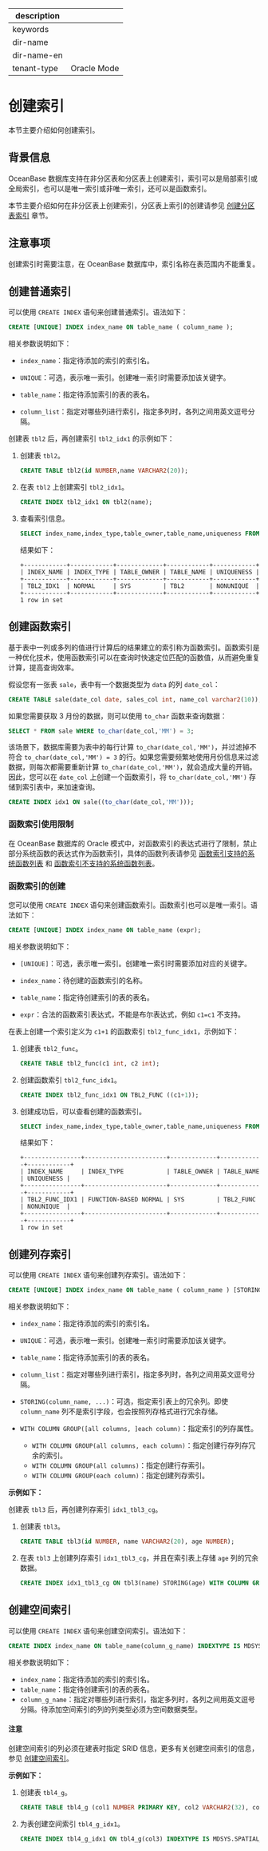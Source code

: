 |description||
|---|---|
|keywords||
|dir-name||
|dir-name-en||
|tenant-type|Oracle Mode|

# 创建索引

本节主要介绍如何创建索引。

## 背景信息

OceanBase 数据库支持在非分区表和分区表上创建索引，索引可以是局部索引或全局索引，也可以是唯一索引或非唯一索引，还可以是函数索引。

本节主要介绍如何在非分区表上创建索引，分区表上索引的创建请参见 [创建分区表索引](../200.manage-partitions-of-oracle-mode/900.create-partition-table-index-of-oracle-mode/200.local-index-of-oracle-mode.md) 章节。

## 注意事项

创建索引时需要注意，在 OceanBase 数据库中，索引名称在表范围内不能重复。

## 创建普通索引

可以使用 `CREATE INDEX` 语句来创建普通索引。语法如下：

```sql
CREATE [UNIQUE] INDEX index_name ON table_name ( column_name );
```

相关参数说明如下：

* `index_name`：指定待添加的索引的索引名。

* `UNIQUE`：可选，表示唯一索引。创建唯一索引时需要添加该关键字。

* `table_name`：指定待添加索引的表的表名。

* `column_list`：指定对哪些列进行索引，指定多列时，各列之间用英文逗号分隔。

创建表 `tbl2` 后，再创建索引 `tbl2_idx1` 的示例如下：

1. 创建表 `tbl2`。

   ```sql
   CREATE TABLE tbl2(id NUMBER,name VARCHAR2(20));
   ```

2. 在表 `tbl2` 上创建索引 `tbl2_idx1`。

   ```sql
   CREATE INDEX tbl2_idx1 ON tbl2(name);
   ```

3. 查看索引信息。

   ```sql
   SELECT index_name,index_type,table_owner,table_name,uniqueness FROM user_indexes WHERE table_name='TBL2';
   ```

   结果如下：

   ```shell
   +------------+------------+-------------+------------+------------+
   | INDEX_NAME | INDEX_TYPE | TABLE_OWNER | TABLE_NAME | UNIQUENESS |
   +------------+------------+-------------+------------+------------+
   | TBL2_IDX1  | NORMAL     | SYS         | TBL2       | NONUNIQUE  |
   +------------+------------+-------------+------------+------------+
   1 row in set
   ```

## 创建函数索引

基于表中一列或多列的值进行计算后的结果建立的索引称为函数索引。函数索引是一种优化技术，使用函数索引可以在查询时快速定位匹配的函数值，从而避免重复计算，提高查询效率。

假设您有一张表 `sale`，表中有一个数据类型为 `data` 的列 `date_col`：

```sql
CREATE TABLE sale(date_col date, sales_col int, name_col varchar2(10));
```

如果您需要获取 3 月份的数据，则可以使用 `to_char` 函数来查询数据：

```sql
SELECT * FROM sale WHERE to_char(date_col,'MM') = 3;
```

该场景下，数据库需要为表中的每行计算 `to_char(date_col,'MM')`，并过滤掉不符合 `to_char(date_col,'MM') = 3` 的行。如果您需要频繁地使用月份信息来过滤数据，则每次都需要重新计算 `to_char(date_col,'MM')`，就会造成大量的开销。因此，您可以在 `date_col` 上创建一个函数索引，将 `to_char(date_col,'MM')` 存储到索引表中，来加速查询。

```sql
CREATE INDEX idx1 ON sale((to_char(date_col,'MM')));
```

### 函数索引使用限制

在 OceanBase 数据库的 Oracle 模式中，对函数索引的表达式进行了限制，禁止部分系统函数的表达式作为函数索引，具体的函数列表请参见 [函数索引支持的系统函数列表](../400.manage-indexes-of-oracle-mode/500.function-index-list-of-supported-functions-of-oracle-mode.md) 和 [函数索引不支持的系统函数列表](../400.manage-indexes-of-oracle-mode/600.function-index-list-of-not-supported-functions-of-oracle-mode.md)。

### 函数索引的创建

您可以使用 `CREATE INDEX` 语句来创建函数索引。函数索引也可以是唯一索引。语法如下：

```sql
CREATE [UNIQUE] INDEX index_name ON table_name (expr);
```

相关参数说明如下：

* `[UNIQUE]`：可选，表示唯一索引。创建唯一索引时需要添加对应的关键字。

* `index_name`：待创建的函数索引的名称。

* `table_name`：指定待创建索引的表的表名。

* `expr`：合法的函数索引表达式，不能是布尔表达式，例如 `c1=c1` 不支持。

在表上创建一个索引定义为 `c1+1` 的函数索引 `tbl2_func_idx1`，示例如下：

1. 创建表 `tbl2_func`。

   ```sql
   CREATE TABLE tbl2_func(c1 int, c2 int);
   ```

2. 创建函数索引 `tbl2_func_idx1`。

   ```sql
   CREATE INDEX tbl2_func_idx1 ON TBL2_FUNC ((c1+1));
   ```

3. 创建成功后，可以查看创建的函数索引。

   ```sql
   SELECT index_name,index_type,table_owner,table_name,uniqueness FROM user_indexes WHERE table_name='TBL2_FUNC';
   ```

   结果如下：

   ```shell
   +----------------+-----------------------+-------------+------------+------------+
   | INDEX_NAME     | INDEX_TYPE            | TABLE_OWNER | TABLE_NAME | UNIQUENESS |
   +----------------+-----------------------+-------------+------------+------------+
   | TBL2_FUNC_IDX1 | FUNCTION-BASED NORMAL | SYS         | TBL2_FUNC  | NONUNIQUE  |
   +----------------+-----------------------+-------------+------------+------------+
   1 row in set
   ```

## 创建列存索引

可以使用 `CREATE INDEX` 语句来创建列存索引。语法如下：

```sql
CREATE [UNIQUE] INDEX index_name ON table_name ( column_name ) [STORING(column_name, ...)] WITH COLUMN GROUP([all columns, ]each column);
```

相关参数说明如下：

* `index_name`：指定待添加的索引的索引名。

* `UNIQUE`：可选，表示唯一索引。创建唯一索引时需要添加该关键字。

* `table_name`：指定待添加索引的表的表名。

* `column_list`：指定对哪些列进行索引，指定多列时，各列之间用英文逗号分隔。

* `STORING(column_name, ...)`：可选，指定索引表上的冗余列。即使 `column_name` 列不是索引字段，也会按照列存格式进行冗余存储。

* `WITH COLUMN GROUP([all columns, ]each column)`：指定索引的列存属性。

  * `WITH COLUMN GROUP(all columns, each column)`：指定创建行存列存冗余的索引。
  * `WITH COLUMN GROUP(all columns)`：指定创建行存索引。
  * `WITH COLUMN GROUP(each column)`：指定创建列存索引。

**示例如下：**

创建表 `tbl3` 后，再创建列存索引 `idx1_tbl3_cg`。

1. 创建表 `tbl3`。

   ```sql
   CREATE TABLE tbl3(id NUMBER, name VARCHAR2(20), age NUMBER);
   ```

2. 在表 `tbl3` 上创建列存索引 `idx1_tbl3_cg`，并且在索引表上存储 `age` 列的冗余数据。

   ```sql
   CREATE INDEX idx1_tbl3_cg ON tbl3(name) STORING(age) WITH COLUMN GROUP(each column);
   ```

## 创建空间索引

可以使用 `CREATE INDEX` 语句来创建空间索引。语法如下：

```sql
CREATE INDEX index_name ON table_name(column_g_name) INDEXTYPE IS MDSYS.SPATIAL_INDEX;
```

相关参数说明如下：

* `index_name`：指定待添加的索引的索引名。
* `table_name`：指定待创建索引的表的表名。
* `column_g_name`：指定对哪些列进行索引，指定多列时，各列之间用英文逗号分隔。待添加空间索引的列的列类型必须为空间数据类型。

<main id="notice" type='notice'>
  <h4>注意</h4>
  <p>创建空间索引的列必须在建表时指定 SRID  信息，更多有关创建空间索引的信息，参见 <a href="../../../500.sql-reference/100.sql-syntax/300.common-tenant-of-oracle-mode/300.basic-elements-of-oracle-mode/100.built-in-data-types-of-oracle-mode/1200.spatial-data-type-of-oracle-mode/400.create-spatial-indexes-of-oracle-mode.md">创建空间索引</a>。</p>
</main>

**示例如下：**

1. 创建表 `tbl4_g`。

   ```sql
   CREATE TABLE tbl4_g (col1 NUMBER PRIMARY KEY, col2 VARCHAR2(32), col3 SDO_GEOMETRY SRID 4326);
   ```

2. 为表创建空间索引 `tbl4_g_idx1`。

   ```sql
   CREATE INDEX tbl4_g_idx1 ON tbl4_g(col3) INDEXTYPE IS MDSYS.SPATIAL_INDEX;
   ```
